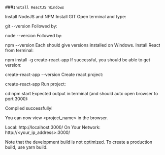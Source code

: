 ###`Install ReactJS Windows`

Install NodeJS and NPM
Install GIT
Open terminal and type:

git --version
Followed by:

node --version
Followed by:

npm --version
Each should give versions installed on Windows.
Install React from terminal:

npm install -g create-react-app
If successful, you should be able to get version:

create-react-app --version
Create react project:

create-react-app <projectname>
Run project:

cd <projectname>
npm start
Expected output in terminal (and should auto open browser to port 3000):

Compiled successfully!

You can now view <project_name> in the browser.

  Local:            http://localhost:3000/
  On Your Network:  http://<your_ip_address>:3000/

Note that the development build is not optimized.
To create a production build, use yarn build.

